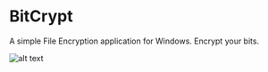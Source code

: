 # BitCrypt
A simple File Encryption application for Windows. Encrypt your bits.

![alt text](https://raw.githubusercontent.com/Nazgul07/BitCrypt/master/Screenshot.PNG "ScreenShot")
